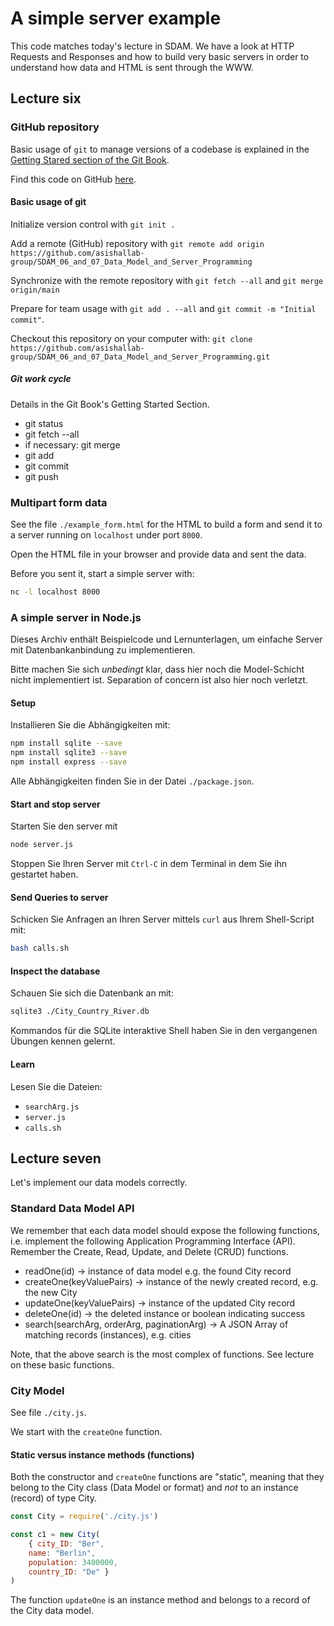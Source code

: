 # A simple server example

This code matches today's lecture in SDAM. We have a look at HTTP Requests and
Responses and how to build very basic servers in order to understand how data
and HTML is sent through the WWW.

## Lecture six

### GitHub repository

Basic usage of `git` to manage versions of a codebase is explained in the
[Getting Stared section of the Git
Book](https://git-scm.com/book/en/v2/Getting-Started-About-Version-Control).

Find this code on GitHub [here](https://github.com/asishallab-group/SDAM_06_and_07_Data_Model_and_Server_Programming).

#### Basic usage of git

Initialize version control with `git init .`

Add a remote (GitHub) repository with `git remote add origin https://github.com/asishallab-group/SDAM_06_and_07_Data_Model_and_Server_Programming`

Synchronize with the remote repository with `git fetch --all` and `git merge origin/main`

Prepare for team usage with `git add . --all` and `git commit -m "Initial commit"`.

Checkout this repository on your computer with:
`git clone https://github.com/asishallab-group/SDAM_06_and_07_Data_Model_and_Server_Programming.git`

##### Git work cycle 

Details in the Git Book's Getting Started Section.

- git status
- git fetch --all
- if necessary: git merge
- git add
- git commit
- git push

### Multipart form data

See the file `./example_form.html` for the HTML to build a form and send it to
a server running on `localhost` under port `8000`.

Open the HTML file in your browser and provide data and sent the data.

Before you sent it, start a simple server with:
```sh
nc -l localhost 8000
```

### A simple server in Node.js

Dieses Archiv enthält Beispielcode und Lernunterlagen, um einfache Server mit
Datenbankanbindung zu implementieren. 

Bitte machen Sie sich _unbedingt_ klar, dass hier noch die Model-Schicht nicht
implementiert ist. Separation of concern ist also hier noch verletzt.

#### Setup

Installieren Sie die Abhängigkeiten mit:
```sh
npm install sqlite --save
npm install sqlite3 --save
npm install express --save
```

Alle Abhängigkeiten finden Sie in der Datei `./package.json`.

#### Start and stop server

Starten Sie den server mit
```sh
node server.js
```
Stoppen Sie Ihren Server mit `Ctrl-C` in dem Terminal in dem Sie ihn gestartet
haben.

#### Send Queries to server

Schicken Sie Anfragen an Ihren Server mittels `curl` aus Ihrem Shell-Script mit:
```sh
bash calls.sh
```

#### Inspect the database

Schauen Sie sich die Datenbank an mit:
```sh
sqlite3 ./City_Country_River.db
```

Kommandos für die SQLite interaktive Shell haben Sie in den vergangenen Übungen
kennen gelernt.

#### Learn

Lesen Sie die Dateien:
- `searchArg.js`
- `server.js`
- `calls.sh`

## Lecture seven

Let's implement our data models correctly. 

### Standard Data Model API

We remember that each data model should expose the following functions, i.e.
implement the following Application Programming Interface (API). Remember the
Create, Read, Update, and Delete (CRUD) functions.

- readOne(id) -> instance of data model e.g. the found City record
- createOne(keyValuePairs) -> instance of the newly created record, e.g. the new City
- updateOne(keyValuePairs) -> instance of the updated City record
- deleteOne(id) -> the deleted instance or boolean indicating success
- search(searchArg, orderArg, paginationArg) -> A JSON Array of matching records (instances), e.g. cities

Note, that the above search is the most complex of functions. See lecture on these basic functions.

### City Model

See file `./city.js`.

We start with the `createOne` function.

#### Static versus instance methods (functions)

Both the constructor and `createOne` functions are "static", meaning that they
belong to the City class (Data Model or format) and _not_ to an instance
(record) of type City.

```js
const City = require('./city.js')

const c1 = new City(
    { city_ID: "Ber",
    name: "Berlin",
    population: 3400000,
    country_ID: "De" }
)
```

The function `updateOne` is an instance method and belongs to a record of the
City data model.

